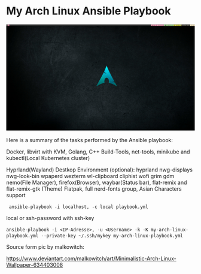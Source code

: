 # My Arch Linux Ansible Playbook

![Screenshot](screenshot.jpg)

Here is a summary of the tasks performed by the Ansible playbook:

Docker, libvirt with KVM, Golang, C++ Build-Tools, net-tools, minikube and kubectl(Local Kubernetes cluster)

Hyprland(Wayland) Destkop Environment (optional):
hyprland nwg-displays nwg-look-bin wpaperd wezterm wl-clipboard cliphist wofi grim gdm
nemo(File Manager), firefox(Browser), waybar(Status bar), flat-remix and flat-remix-gtk (Theme)
Flatpak, full nerd-fonts group, Asian Characters support

```
 ansible-playbook -i localhost, -c local playbook.yml
```

local or ssh-password with ssh-key

```
ansible-playbook -i <IP-Adresse>, -u <Username> -k -K my-arch-linux-playbook.yml --private-key ~/.ssh/mykey my-arch-linux-playbook.yml
```

Source form pic by malkowitch: 

https://www.deviantart.com/malkowitch/art/Minimalistic-Arch-Linux-Wallpaper-634403008

